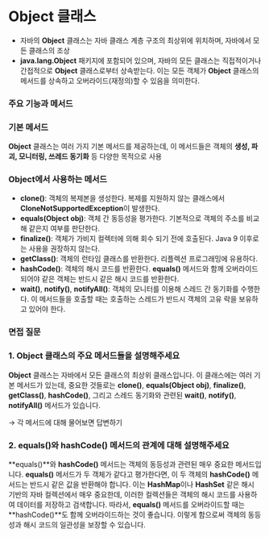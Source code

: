 # Object 클래스

- 자바의 **Object** 클래스는 자바 클래스 계층 구조의 최상위에 위치하며, 자바에서 모든 클래스의 조상
- **java.lang.Object** 패키지에 포함되어 있으며, 자바의 모든 클래스는 직접적이거나 간접적으로 **Object** 클래스로부터 상속받는다. 이는 모든 객체가 **Object** 클래스의 메서드를 상속하고 오버라이드(재정의)할 수 있음을 의미한다.

### **주요 기능과 메서드**

### **기본 메서드**

**Object** 클래스는 여러 가지 기본 메서드를 제공하는데, 이 메서드들은 객체의 **생성, 파괴, 모니터링, 쓰레드 동기화** 등 다양한 목적으로 사용 

### Object에서 사용하는 메서드

- **clone()**: 객체의 복제본을 생성한다. 복제를 지원하지 않는 클래스에서**CloneNotSupportedException**이 발생한다.
- **equals(Object obj)**: 객체 간 동등성을 평가한다. 기본적으로 객체의 주소를 비교해 같은지 여부를 판단한다.
- **finalize()**: 객체가 가비지 컬렉터에 의해 회수 되기 전에 호출된다. Java 9 이후로는 사용을 권장하지 않는다.
- **getClass()**: 객체의 런타임 클래스를 반환한다. 리플렉션 프로그래밍에 유용하다.
- **hashCode()**: 객체의 해시 코드를 반환한다. **equals()** 메서드와 함께 오버라이드 되어야 같은 객체는 반드시 같은 해시 코드를 반환한다.
- **wait()**, **notify()**, **notifyAll()**: 객체의 모니터를 이용해 스레드 간 동기화를 수행한다. 이 메서드들을 호출할 때는 호출하는 스레드가 반드시 객체의 고유 락을 보유하고 있어야 한다.

### 면접 질문

### **1. Object 클래스의 주요 메서드들을 설명해주세요**

**Object** 클래스는 자바에서 모든 클래스의 최상위 클래스입니다. 이 클래스에는 여러 기본 메서드가 있는데, 중요한 것들로는 **clone()**, **equals(Object obj)**, **finalize()**, **getClass()**, **hashCode()**, 그리고 스레드 동기화와 관련된 **wait()**, **notify()**, **notifyAll()** 메서드가 있습니다. 

→ 각 메서드에 대해 물어보면 답변하기

### **2. equals()와 hashCode() 메서드의 관계에 대해 설명해주세요**

**equals()**와 **hashCode()** 메서드는 객체의 동등성과 관련된 매우 중요한 메서드입니다. **equals()** 메서드가 두 객체가 같다고 평가한다면, 이 두 객체의 **hashCode()** 메서드는 반드시 같은 값을 반환해야 합니다. 이는 **HashMap**이나 **HashSet** 같은 해시 기반의 자바 컬렉션에서 매우 중요한데, 이러한 컬렉션들은 객체의 해시 코드를 사용하여 데이터를 저장하고 검색합니다. 따라서, **equals()** 메서드를 오버라이드할 때는 **hashCode()**도 함께 오버라이드하는 것이 좋습니다. 이렇게 함으로써 객체의 동등성과 해시 코드의 일관성을 보장할 수 있습니다.
